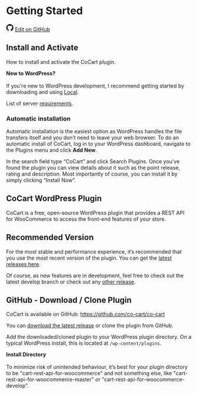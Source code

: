 # Getting Started #

<img src="images/github.svg" width="20" height="20" alt="GitHub Mark Logo"> [Edit on GitHub](https://github.com/co-cart/co-cart-docs/blob/master/source/includes/cocart-v2/_getting-started.md)

## Install and Activate ##

How to install and activate the CoCart plugin.

<aside class="notice">
    <strong>New to WordPress?</strong><br/><br/>If you're new to WordPress development, I recommend getting started by downloading and using <a href="https://localwp.com/" target="_blank">Local</a>.
</aside>

List of server [requirements](#introduction-requirements).

### Automatic installation ###

Automatic installation is the easiest option as WordPress handles the file transfers itself and you don’t need to leave your web browser. To do an automatic install of CoCart, log in to your WordPress dashboard, navigate to the Plugins menu and click **Add New**.

In the search field type “CoCart” and click Search Plugins. Once you’ve found the plugin you can view details about it such as the point release, rating and description. Most importantly of course, you can install it by simply clicking “Install Now”.

## CoCart WordPress Plugin ##

CoCart is a free, open-source WordPress plugin that provides a REST API for WooCommerce to access the front-end features of your store.

## Recommended Version ##

For the most stable and performance experience, it’s recommended that you use the most recent version of the plugin. You can get the [latest releases here](https://wordpress.org/plugins/cart-rest-api-for-woocommerce/).

Of course, as new features are in development, feel free to check out the latest develop branch or check out any [other release](https://github.com/co-cart/co-cart/releases).

## GitHub - Download / Clone Plugin ##

CoCart is available on GitHub: <https://github.com/co-cart/co-cart>

You can [download the latest release](https://github.com/co-cart/co-cart/releases/latest) or clone the plugin from GitHub.

Add the downloaded/cloned plugin to your WordPress plugin directory. On a typical WordPress install, this is located at `/wp-content/plugins`.

<aside class="notice">
    <strong>Install Directory</strong><br/><br/>To minimize risk of unintended behaviour, it’s best for your plugin directory to be "cart-rest-api-for-woocommerce" and not something else, like "cart-rest-api-for-woocommerce-master" or "cart-rest-api-for-woocommerce-develop".
</aside>
